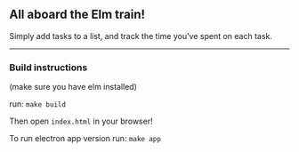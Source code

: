 ## All aboard the Elm train!

Simply add tasks to a list, and track the time you've spent on each task.

---

### Build instructions

(make sure you have elm installed)

run:
 `make build`

Then open `index.html` in your browser!

To run electron app version
  run:
    `make app`
